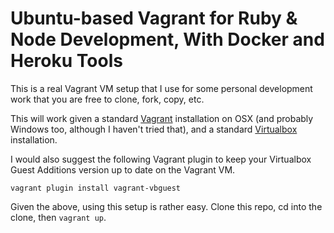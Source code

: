 Ubuntu-based Vagrant for Ruby & Node Development, With Docker and Heroku Tools
=========================

This is a real Vagrant VM setup that I use for some personal development work that you are free to clone, fork, copy, etc.

This will work given a standard [Vagrant](https://www.vagrantup.com/downloads.html) installation on OSX (and probably Windows too, although I haven't tried that), and a standard [Virtualbox](https://www.virtualbox.org/wiki/Downloads) installation. 

I would also suggest the following Vagrant plugin to keep your Virtualbox Guest Additions version up to date on the Vagrant VM.

```
vagrant plugin install vagrant-vbguest
```

Given the above, using this setup is rather easy. Clone this repo, cd into the clone, then `vagrant up`.
